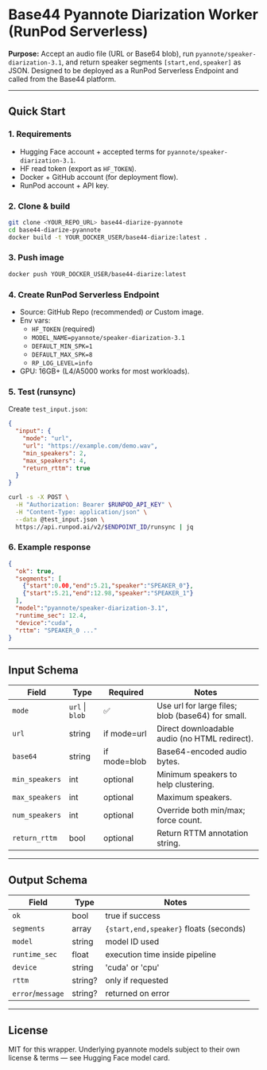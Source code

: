 # Base44 Pyannote Diarization Worker (RunPod Serverless)

**Purpose:** Accept an audio file (URL or Base64 blob), run `pyannote/speaker-diarization-3.1`, and return speaker segments `[start,end,speaker]` as JSON. Designed to be deployed as a RunPod Serverless Endpoint and called from the Base44 platform.

---

## Quick Start

### 1. Requirements
- Hugging Face account + accepted terms for `pyannote/speaker-diarization-3.1`.
- HF read token (export as `HF_TOKEN`).
- Docker + GitHub account (for deployment flow).
- RunPod account + API key.

### 2. Clone & build
```bash
git clone <YOUR_REPO_URL> base44-diarize-pyannote
cd base44-diarize-pyannote
docker build -t YOUR_DOCKER_USER/base44-diarize:latest .
```

### 3. Push image
```bash
docker push YOUR_DOCKER_USER/base44-diarize:latest
```

### 4. Create RunPod Serverless Endpoint
- Source: GitHub Repo (recommended) *or* Custom image.
- Env vars:
  - `HF_TOKEN` (required)
  - `MODEL_NAME=pyannote/speaker-diarization-3.1`
  - `DEFAULT_MIN_SPK=1`
  - `DEFAULT_MAX_SPK=8`
  - `RP_LOG_LEVEL=info`
- GPU: 16GB+ (L4/A5000 works for most workloads).

### 5. Test (runsync)
Create `test_input.json`:
```json
{
  "input": {
    "mode": "url",
    "url": "https://example.com/demo.wav",
    "min_speakers": 2,
    "max_speakers": 4,
    "return_rttm": true
  }
}
```

```bash
curl -s -X POST \
  -H "Authorization: Bearer $RUNPOD_API_KEY" \
  -H "Content-Type: application/json" \
  --data @test_input.json \
  https://api.runpod.ai/v2/$ENDPOINT_ID/runsync | jq
```

### 6. Example response
```json
{
  "ok": true,
  "segments": [
    {"start":0.00,"end":5.21,"speaker":"SPEAKER_0"},
    {"start":5.21,"end":12.98,"speaker":"SPEAKER_1"}
  ],
  "model":"pyannote/speaker-diarization-3.1",
  "runtime_sec": 12.4,
  "device":"cuda",
  "rttm": "SPEAKER_0 ..."
}
```

---

## Input Schema

| Field | Type | Required | Notes |
|---|---|---|---|
| `mode` | `url` \| `blob` | ✅ | Use url for large files; blob (base64) for small. |
| `url` | string | if mode=url | Direct downloadable audio (no HTML redirect). |
| `base64` | string | if mode=blob | Base64-encoded audio bytes. |
| `min_speakers` | int | optional | Minimum speakers to help clustering. |
| `max_speakers` | int | optional | Maximum speakers. |
| `num_speakers` | int | optional | Override both min/max; force count. |
| `return_rttm` | bool | optional | Return RTTM annotation string. |

---

## Output Schema

| Field | Type | Notes |
|---|---|---|
| `ok` | bool | true if success |
| `segments` | array | `{start,end,speaker}` floats (seconds) |
| `model` | string | model ID used |
| `runtime_sec` | float | execution time inside pipeline |
| `device` | string | 'cuda' or 'cpu' |
| `rttm` | string? | only if requested |
| `error`/`message` | string? | returned on error |

---

## License
MIT for this wrapper. Underlying pyannote models subject to their own license & terms — see Hugging Face model card.

